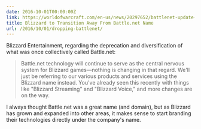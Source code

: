 ```yaml
---
date: 2016-10-01T00:00:00Z
link: https://worldofwarcraft.com/en-us/news/20297652/battlenet-update-9-21-2016
title: Blizzard to Transition Away From Battle.net Name
url: /2016/10/01/dropping-battlenet/
---
```


Blizzard Entertainment, regarding the deprecation and diversification of what was once collectively called Battle.net: 

> Battle.net technology will continue to serve as the central nervous system for Blizzard games—nothing is changing in that regard. We'll just be referring to our various products and services using the Blizzard name instead. You've already seen this recently with things like "Blizzard Streaming" and "Blizzard Voice," and more changes are on the way.

I always thought Battle.net was a great name (and domain), but as Blizzard has grown and expanded into other areas, it makes sense to start branding their technologies directly under the company's name. 